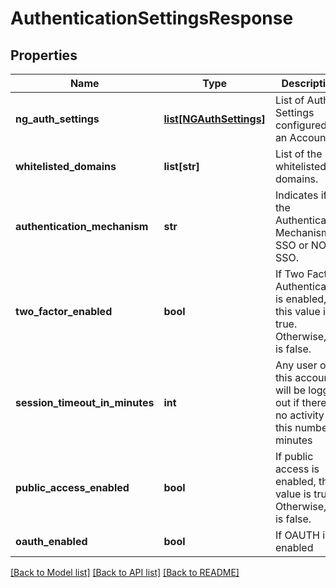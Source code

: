 # AuthenticationSettingsResponse

## Properties
Name | Type | Description | Notes
------------ | ------------- | ------------- | -------------
**ng_auth_settings** | [**list[NGAuthSettings]**](NGAuthSettings.md) | List of Auth Settings configured for an Account. | [optional] 
**whitelisted_domains** | **list[str]** | List of the whitelisted domains. | [optional] 
**authentication_mechanism** | **str** | Indicates if the Authentication Mechanism is SSO or NON-SSO. | [optional] 
**two_factor_enabled** | **bool** | If Two Factor Authentication is enabled, this value is true. Otherwise, it is false. | [optional] 
**session_timeout_in_minutes** | **int** | Any user of this account will be logged out if there is no activity for this number of minutes | [optional] 
**public_access_enabled** | **bool** | If public access is enabled, this value is true. Otherwise, it is false. | [optional] 
**oauth_enabled** | **bool** | If OAUTH is enabled | [optional] 

[[Back to Model list]](../README.md#documentation-for-models) [[Back to API list]](../README.md#documentation-for-api-endpoints) [[Back to README]](../README.md)

